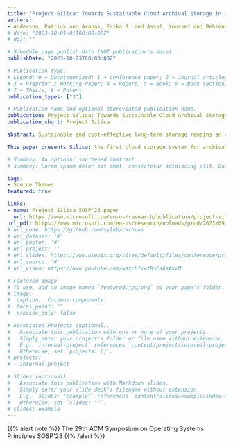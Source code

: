 ```yaml
---
title: "Project Silica: Towards Sustainable Cloud Archival Storage in Glass"
authors:
- Anderson, Patrick and Aranas, Erika B. and Assaf, Youssef and Behrendt, Raphael and Black, Richard and Caballero, Marco and Cameron, Pashmina and Canakci, Burcu and Carvalho, Thales de and Chatzieleftheriou, Andromachi and Clegg, James and Clarke, Rebekah Storan and Cletheroe, Daniel and Cooper, Bridgette and Deegan, Tim and Donnelly, Austin and Drevinskas, Rokas and Gaunt, Alexander and Gkantsidis, Christos and Gomez Diaz, Ariel and Haller, Istvan and Hong, Freddie and Ilieva, Teodora and Joshi, Shashidhar and Joyce, Russell and Kunkel, Mint and Lara, David and Legtchenko, Sergey and Liu, Fanglin Linda and Magalhaes, Bruno and Marzoev, Alana and McNett, Marvin and Mohan, Jayashree and Myrah, Michael and Nguyen, Truong and Nowozin, Sebastian and Ogus, Aaron and Overweg, Hiske and Rowstron, Ant and Sah, Maneesh and Sakakura, Masaaki and Scholtz, Peter and Schreiner, Nina and Sella, Omer and Smith, Adam and Stefanovici, Ioan and Sweeney, David and Thomsen, Benn and Verkes, Govert and Wainman, Phil and Westcott, Jonathan and Weston, Luke and Whittaker, Charles and Berenguer, Pablo Wilke and Williams, Hugh and Winkler, Thomas and Winzeck, Stefan.
# date: "2023-10-01-01T00:00:00Z"
# doi: ""

# Schedule page publish date (NOT publication's date).
publishDate: "2023-10-23T00:00:00Z"

# Publication type.
# Legend: 0 = Uncategorized; 1 = Conference paper; 2 = Journal article;
# 3 = Preprint / Working Paper; 4 = Report; 5 = Book; 6 = Book section;
# 7 = Thesis; 8 = Patent
publication_types: ["1"]

# Publication name and optional abbreviated publication name.
publication: Project Silica: Towards Sustainable Cloud Archival Storage in Glass
publication_short: Project Silica

abstract: Sustainable and cost-effective long-term storage remains an unsolved problem. The most widely used storage technologies today are magnetic (hard disk drives and tape).  They use media that degrades over time and has a limited lifetime, which leads to inefficient, wasteful, and costly solutions for long-lived data.

This paper presents Silica: the first cloud storage system for archival data underpinned by quartz glass, an extremely resilient media that allows data to be left in situ indefinitely. The hardware and software of Silica have been co-designed and co-optimized from the media up to the service level with sustainability as a primary objective. The design follows a cloud-first, data-driven methodology underpinned by principles derived from analyzing the archival workload of a large public cloud service. Silica can support a wide range of archival storage workloads and ushers in a new era of sustainable, cost-effective storage.

# Summary. An optional shortened abstract.
# summary: Lorem ipsum dolor sit amet, consectetur adipiscing elit. Duis posuere tellus ac convallis placerat. Proin tincidunt magna sed ex sollicitudin condimentum.

tags:
- Source Themes
featured: true

links:
- name: Project Silica SOSP'23 paper
  url: https://www.microsoft.com/en-us/research/publication/project-silica-towards-sustainable-cloud-archival-storage-in-glass/
url_pdf: https://www.microsoft.com/en-us/research/uploads/prod/2023/09/ProjectSilica-SOSP23.pdf
# url_code: https://github.com/sylab/cacheus
# url_dataset: '#'
# url_poster: '#'
# url_project: ''
# url_slides: https://www.usenix.org/sites/default/files/conference/protected-files/fast21_slides_yusuf.pdf
# url_source: '#'
# url_video: https://www.youtube.com/watch?v=tRsCs6sAkvM

# Featured image
# To use, add an image named `featured.jpg/png` to your page's folder. 
# image:
#  caption: 'Cacheus components'
#  focal_point: ""
#  preview_only: false

# Associated Projects (optional).
#   Associate this publication with one or more of your projects.
#   Simply enter your project's folder or file name without extension.
#   E.g. `internal-project` references `content/project/internal-project/index.md`.
#   Otherwise, set `projects: []`.
# projects:
# - internal-project

# Slides (optional).
#   Associate this publication with Markdown slides.
#   Simply enter your slide deck's filename without extension.
#   E.g. `slides: "example"` references `content/slides/example/index.md`.
#   Otherwise, set `slides: ""`.
# slides: example
---
```


{{% alert note %}} The 29th ACM Symposium on Operating Systems Principles SOSP'23 {{% /alert %}}
